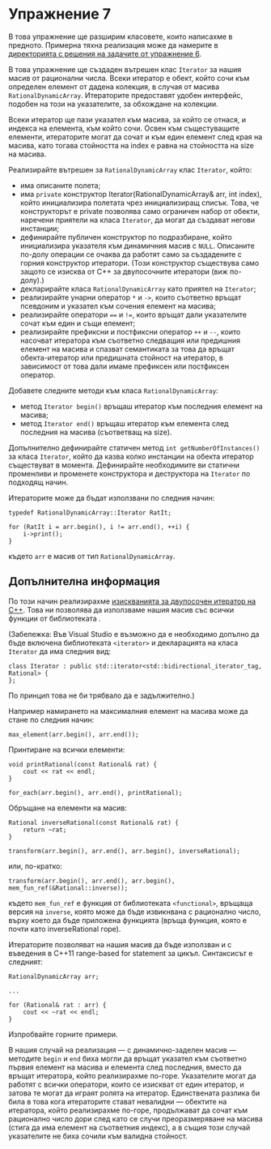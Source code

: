 # Упражнение 7

В това упражнение ще разширим класовете, които написахме в предното. Примерна тяхна реализация може да намерите в [директорията с решения на задачите от упражнение 6](../06/solution).

В това упражнение ще създаден вътрешен клас `Iterator` за нашия масив от рационални числа. Всеки итератор е обект, който сочи към определен елемент от дадена колекция, в случая от масива `RationalDynamicArray`. Итераторите предоставят удобен интерфейс, подобен на този на указателите, за обхождане на колекции.

Всеки итератор ще пази указател към масива, за който се отнася, и индекса на елемента, към който сочи. Освен към същестуващите елементи, итераторите могат да сочат и към един елемент след края на масива, като тогава стойността на index е равна на стойността на size на масива.

Реализирайте вътрешен за `RationalDynamicArray` клас `Iterator`, който:
* има описаните полета;
* има `private` конструктор Iterator(RationalDynamicArray& arr, int index), който инициализира полетата чрез инициализиращ списък. Това, че конструкторът е private позволява само ограничен набор от обекти, наречени приятели на класа `Iterator`, да могат да създават негови инстанции;
* дефинирайте публичен конструктор по подразбиране, който инициализира указателя към динамичния масив с `NULL`. Описаните по-долу операции се очаква да работят само за създадените с горния конструктор итератори. (Този конструктор съществува само защото се изисква от C++ за двупосочните итератори (виж по-долу).)
* декларирайте класа `RationalDynamicArray` като приятел на `Iterator`;
* реализирайте унарни оператор `*` и `->`, които съответно връщат псевдоним и указател към сочения елемент на масива;
* реализирайте оператори `==` и `!=`, които връщат дали указателите сочат към един и същи елемент;
* реализирайте префиксни и постфиксни оператор `++` и `--`, които насочват итератора към съответно следващия или предишния елемент на масива и спазват семантиката за това да връщат обекта-итератор или предишната стойност на итератор, в зависимост от това дали имаме префиксен или постфиксен оператор.

Добавете следните методи към класа `RationalDynamicArray`:
* метод `Iterator begin()` връщаш итератор към последния елемент на масива;
* метод `Iterator end()` връщаш итератор към елемента след последния на масива (съответващ на size).

Допълнително дефинирайте статичен метод `int getNumberOfInstances()` за класа `Iterator`, който да казва колко инстанции на обекта итератор съществуват в момента. Дефинирайте необходимите ви статични променливи и променете конструктора и деструктора на `Iterator` по подходящ начин.

Итераторите може да бъдат използвани по следния начин:

    typedef RationalDynamicArray::Iterator RatIt;
    
    for (RatIt i = arr.begin(), i != arr.end(), ++i) {
        i->print();
    }

където `arr` е масив от тип `RationalDynamicArray`.

## Допълнителна информация

По този начин реализирахме [изискванията за двупосочен итератор на C++](http://www.cplusplus.com/reference/iterator/BidirectionalIterator/). Това ни позволява да използваме нашия масив със всички функции от библиотеката [<algorithm>](http://www.cplusplus.com/reference/algorithm/). 

(Забележка: Във Visual Studio е възможно да е необходимо допълно да бъде включена библиотеката `<iterator>` и декларацията на класа `Iterator` да има следния вид:

    class Iterator : public std::iterator<std::bidirectional_iterator_tag, Rational> {
    };

По принцип това не би трябвало да е задължително.)

Например намирането на максималния елемент на масива може да стане по следния начин:

    max_element(arr.begin(), arr.end());
    
Принтиране на всички елементи:

    void printRational(const Rational& rat) {
        cout << rat << endl;
    }
    
    for_each(arr.begin(), arr.end(), printRational);

Обръщане на елементи на масив:

    Rational inverseRational(const Rational& rat) {
        return ~rat;
    }

    transform(arr.begin(), arr.end(), arr.begin(), inverseRational);

или, по-кратко:

    transform(arr.begin(), arr.end(), arr.begin(), mem_fun_ref(&Rational::inverse));

където `mem_fun_ref` е функция от библиотеката `<functional>`, връщаща версия на `inverse`, която може да бъде извикнвана с рационално число, върху което да бъде приложена функцията (връща функция, която е почти като inverseRational горе).

Итераторите позволяват на нашия масив да бъде използван и с въведения в C++11 range-based for statement за цикъл. Синтаксисът е следният:

    RationalDynamicArray arr;
    
    ...
    
    for (Rational& rat : arr) {
        cout << ~rat << endl;
    }

Изпробвайте горните примери.

В нашия случай на реализация — с динамично-заделен масив — методите `begin` и `end` биха могли да връщат указател към съответно първия елемент на масива и елемента след последния, вместо да връщат итератора, който реализирахме по-горе. Указателите могат да работят с всички оператори, които се изискват от един итератор, и затова те могат да играят ролята на итератор. Единствената разлика би била в това кога итераторите стават невалидни — обектите на итератора, който реализирахме по-горе, продължават да сочат към рационално число дори след като се случи преоразмеряване на масива (стига да има елемент на съответния индекс), а в същия този случай указателите не биха сочили към валидна стойност.
